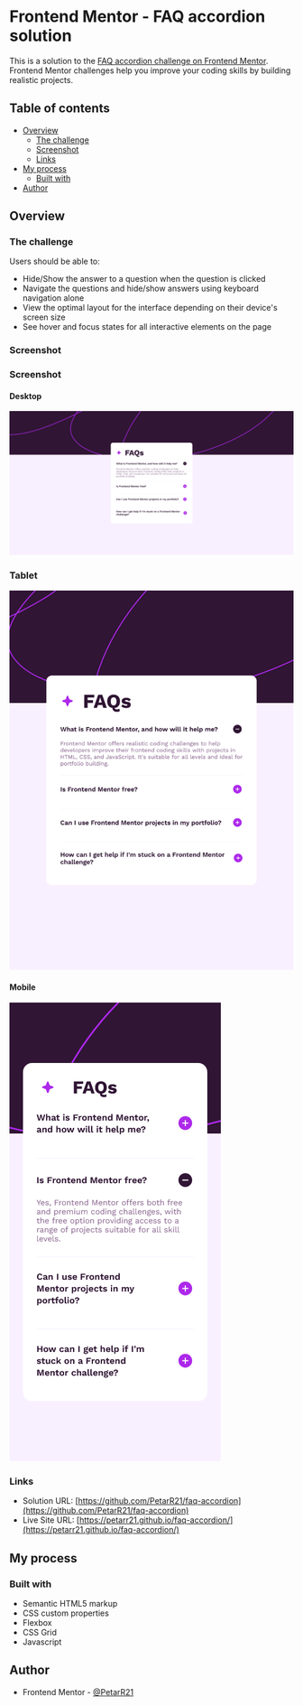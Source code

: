 # Frontend Mentor - FAQ accordion solution

This is a solution to the [FAQ accordion challenge on Frontend Mentor](https://www.frontendmentor.io/challenges/faq-accordion-wyfFdeBwBz). Frontend Mentor challenges help you improve your coding skills by building realistic projects.

## Table of contents

- [Overview](#overview)
  - [The challenge](#the-challenge)
  - [Screenshot](#screenshot)
  - [Links](#links)
- [My process](#my-process)
  - [Built with](#built-with)
- [Author](#author)

## Overview

### The challenge

Users should be able to:

- Hide/Show the answer to a question when the question is clicked
- Navigate the questions and hide/show answers using keyboard navigation alone
- View the optimal layout for the interface depending on their device's screen size
- See hover and focus states for all interactive elements on the page

### Screenshot

### Screenshot

#### Desktop

![](./solution/desktop.png)

### Tablet

![](./solution/tablet.png)

#### Mobile

![](./solution/mobile.png)

### Links

- Solution URL: [https://github.com/PetarR21/faq-accordion](https://github.com/PetarR21/faq-accordion)
- Live Site URL: [https://petarr21.github.io/faq-accordion/](https://petarr21.github.io/faq-accordion/)

## My process

### Built with

- Semantic HTML5 markup
- CSS custom properties
- Flexbox
- CSS Grid
- Javascript

## Author

- Frontend Mentor - [@PetarR21](https://www.frontendmentor.io/profile/PetarR21)

